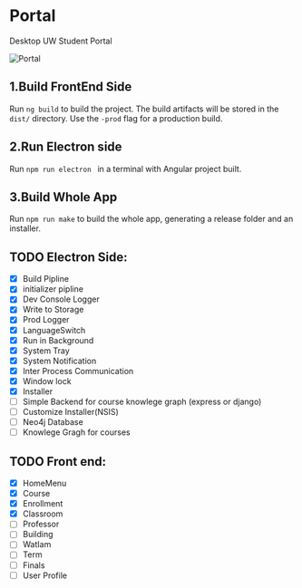 # Portal
Desktop UW Student Portal

![Portal](http://www.waltwang.com/sampleImage/sample-1.PNG)

## 1.Build FrontEnd Side

Run `ng build` to build the project. The build artifacts will be stored in the `dist/` directory. Use the `-prod` flag for a production build.

## 2.Run Electron side

Run `npm run electron ` in a terminal with Angular project built.


## 3.Build Whole App

Run `npm run make` to build the whole app, generating a release folder and an installer.


## TODO Electron Side:
- [x] Build Pipline
- [x] initializer pipline
- [x] Dev Console Logger
- [x] Write to Storage
- [x] Prod Logger
- [x] LanguageSwitch
- [x] Run in Background
- [x] System Tray
- [x] System Notification
- [x] Inter Process Communication
- [x] Window lock
- [x] Installer
- [ ] Simple Backend for course knowlege graph (express or django)
- [ ] Customize Installer(NSIS)
- [ ] Neo4j Database
- [ ] Knowlege Gragh for courses

## TODO Front end:
- [x] HomeMenu
- [x] Course
- [x] Enrollment
- [x] Classroom
- [ ] Professor
- [ ] Building
- [ ] WatIam
- [ ] Term
- [ ] Finals
- [ ] User Profile
